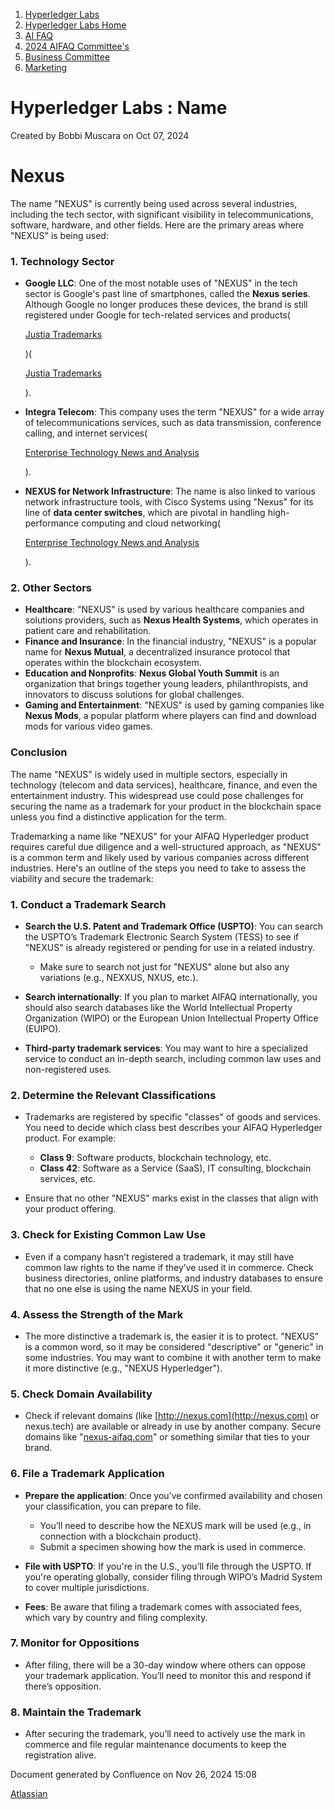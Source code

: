 1. [Hyperledger Labs](index.html)
2. [Hyperledger Labs Home](Hyperledger-Labs-Home_20283400.html)
3. [AI FAQ](AI-FAQ_20290949.html)
4. [2024 AIFAQ Committee's](2024-AIFAQ-Committee%27s_20291026.html)
5. [Business Committee](Business-Committee_20291222.html)
6. [Marketing](Marketing_20291319.html)

# Hyperledger Labs : Name

Created by Bobbi Muscara on Oct 07, 2024

# Nexus

The name "NEXUS" is currently being used across several industries, including the tech sector, with significant visibility in telecommunications, software, hardware, and other fields. Here are the primary areas where "NEXUS" is being used:

### 1. **Technology Sector**

- **Google LLC**: One of the most notable uses of "NEXUS" in the tech sector is Google's past line of smartphones, called the **Nexus series**. Although Google no longer produces these devices, the brand is still registered under Google for tech-related services and products​(
  
  [Justia Trademarks](https://trademarks.justia.com/852/00/nexus-85200061.html)
  
  )​(
  
  [Justia Trademarks](https://trademarks.justia.com/852/00/nexus-85200061.html)
  
  ).
- **Integra Telecom**: This company uses the term "NEXUS" for a wide array of telecommunications services, such as data transmission, conference calling, and internet services​(
  
  [Enterprise Technology News and Analysis](https://www.theregister.com/2010/03/16/google_nexus_one/)
  
  ).
- **NEXUS for Network Infrastructure**: The name is also linked to various network infrastructure tools, with Cisco Systems using "Nexus" for its line of **data center switches**, which are pivotal in handling high-performance computing and cloud networking​(
  
  [Enterprise Technology News and Analysis](https://www.theregister.com/2010/03/16/google_nexus_one/)
  
  ).

### 2. **Other Sectors**

- **Healthcare**: "NEXUS" is used by various healthcare companies and solutions providers, such as **Nexus Health Systems**, which operates in patient care and rehabilitation.
- **Finance and Insurance**: In the financial industry, "NEXUS" is a popular name for **Nexus Mutual**, a decentralized insurance protocol that operates within the blockchain ecosystem.
- **Education and Nonprofits**: **Nexus Global Youth Summit** is an organization that brings together young leaders, philanthropists, and innovators to discuss solutions for global challenges.
- **Gaming and Entertainment**: "NEXUS" is used by gaming companies like **Nexus Mods**, a popular platform where players can find and download mods for various video games.

### Conclusion

The name "NEXUS" is widely used in multiple sectors, especially in technology (telecom and data services), healthcare, finance, and even the entertainment industry. This widespread use could pose challenges for securing the name as a trademark for your product in the blockchain space unless you find a distinctive application for the term.

Trademarking a name like "NEXUS" for your AIFAQ Hyperledger product requires careful due diligence and a well-structured approach, as "NEXUS" is a common term and likely used by various companies across different industries. Here's an outline of the steps you need to take to assess the viability and secure the trademark:

### 1. **Conduct a Trademark Search**

- **Search the U.S. Patent and Trademark Office (USPTO)**: You can search the USPTO’s Trademark Electronic Search System (TESS) to see if "NEXUS" is already registered or pending for use in a related industry.
  
  - Make sure to search not just for "NEXUS" alone but also any variations (e.g., NEXXUS, NXUS, etc.).
- **Search internationally**: If you plan to market AIFAQ internationally, you should also search databases like the World Intellectual Property Organization (WIPO) or the European Union Intellectual Property Office (EUIPO).
- **Third-party trademark services**: You may want to hire a specialized service to conduct an in-depth search, including common law uses and non-registered uses.

### 2. **Determine the Relevant Classifications**

- Trademarks are registered by specific "classes" of goods and services. You need to decide which class best describes your AIFAQ Hyperledger product. For example:
  
  - **Class 9**: Software products, blockchain technology, etc.
  - **Class 42**: Software as a Service (SaaS), IT consulting, blockchain services, etc.
- Ensure that no other "NEXUS" marks exist in the classes that align with your product offering.

### 3. **Check for Existing Common Law Use**

- Even if a company hasn’t registered a trademark, it may still have common law rights to the name if they’ve used it in commerce. Check business directories, online platforms, and industry databases to ensure that no one else is using the name NEXUS in your field.

### 4. **Assess the Strength of the Mark**

- The more distinctive a trademark is, the easier it is to protect. "NEXUS" is a common word, so it may be considered "descriptive" or "generic" in some industries. You may want to combine it with another term to make it more distinctive (e.g., "NEXUS Hyperledger").

### 5. **Check Domain Availability**

- Check if relevant domains (like [http://nexus.com](http://nexus.com) or nexus.tech) are available or already in use by another company. Secure domains like "[nexus-aifaq.com](http://nexus-aifaq.com)" or something similar that ties to your brand.

### 6. **File a Trademark Application**

- **Prepare the application**: Once you’ve confirmed availability and chosen your classification, you can prepare to file.
  
  - You’ll need to describe how the NEXUS mark will be used (e.g., in connection with a blockchain product).
  - Submit a specimen showing how the mark is used in commerce.
- **File with USPTO**: If you're in the U.S., you’ll file through the USPTO. If you're operating globally, consider filing through WIPO’s Madrid System to cover multiple jurisdictions.
- **Fees**: Be aware that filing a trademark comes with associated fees, which vary by country and filing complexity.

### 7. **Monitor for Oppositions**

- After filing, there will be a 30-day window where others can oppose your trademark application. You’ll need to monitor this and respond if there’s opposition.

### 8. **Maintain the Trademark**

- After securing the trademark, you’ll need to actively use the mark in commerce and file regular maintenance documents to keep the registration alive.

Document generated by Confluence on Nov 26, 2024 15:08

[Atlassian](http://www.atlassian.com/)
